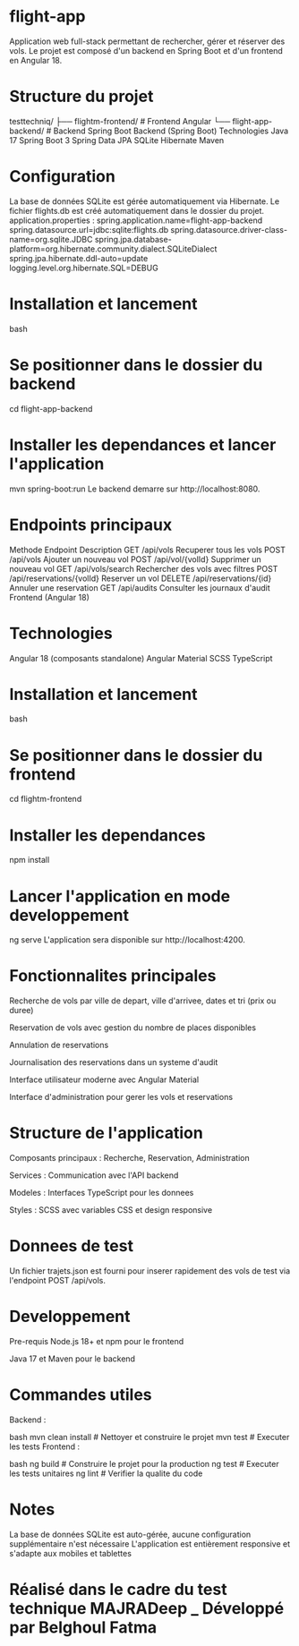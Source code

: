 # flight-app
Application web full-stack permettant de rechercher, gérer et réserver des vols.
Le projet est composé d'un backend en Spring Boot et d'un frontend en Angular 18.

# Structure du projet
testtechniq/
├── flightm-frontend/          # Frontend Angular
└── flight-app-backend/        # Backend Spring Boot
Backend (Spring Boot)
Technologies
Java 17
Spring Boot 3
Spring Data JPA
SQLite
Hibernate
Maven
# Configuration
La base de données SQLite est gérée automatiquement via Hibernate. Le fichier flights.db est créé automatiquement dans le dossier du projet.
application.properties :
spring.application.name=flight-app-backend
spring.datasource.url=jdbc:sqlite:flights.db
spring.datasource.driver-class-name=org.sqlite.JDBC
spring.jpa.database-platform=org.hibernate.community.dialect.SQLiteDialect
spring.jpa.hibernate.ddl-auto=update
logging.level.org.hibernate.SQL=DEBUG
# Installation et lancement
bash
# Se positionner dans le dossier du backend
cd flight-app-backend

# Installer les dependances et lancer l'application
mvn spring-boot:run
Le backend demarre sur http://localhost:8080.

# Endpoints principaux
Methode	Endpoint	Description
GET	/api/vols	Recuperer tous les vols
POST	/api/vols	Ajouter un nouveau vol
POST	/api/vol/{volId}	Supprimer un nouveau vol
GET	/api/vols/search	Rechercher des vols avec filtres
POST	/api/reservations/{volId}	Reserver un vol
DELETE	/api/reservations/{id}	Annuler une reservation
GET	/api/audits	Consulter les journaux d'audit
Frontend (Angular 18)
# Technologies
Angular 18 (composants standalone)
Angular Material
SCSS
TypeScript
# Installation et lancement
bash
# Se positionner dans le dossier du frontend
cd flightm-frontend

# Installer les dependances
npm install

# Lancer l'application en mode developpement
ng serve
L'application sera disponible sur http://localhost:4200.

# Fonctionnalites principales
Recherche de vols par ville de depart, ville d'arrivee, dates et tri (prix ou duree)

Reservation de vols avec gestion du nombre de places disponibles

Annulation de reservations

Journalisation des reservations dans un systeme d'audit

Interface utilisateur moderne avec Angular Material

Interface d'administration pour gerer les vols et reservations

# Structure de l'application
Composants principaux : Recherche, Reservation, Administration

Services : Communication avec l'API backend

Modeles : Interfaces TypeScript pour les donnees

Styles : SCSS avec variables CSS et design responsive

# Donnees de test
Un fichier trajets.json est fourni pour inserer rapidement des vols de test via l'endpoint POST /api/vols.

# Developpement
Pre-requis
Node.js 18+ et npm pour le frontend

Java 17 et Maven pour le backend

# Commandes utiles
Backend :

bash
mvn clean install    # Nettoyer et construire le projet
mvn test             # Executer les tests
Frontend :

bash
ng build             # Construire le projet pour la production
ng test              # Executer les tests unitaires
ng lint              # Verifier la qualite du code
# Notes
La base de données SQLite est auto-gérée, aucune configuration supplémentaire n'est nécessaire
L'application est entièrement responsive et s'adapte aux mobiles et tablettes

# Réalisé dans le cadre du test technique MAJRADeep _ Développé par Belghoul Fatma
